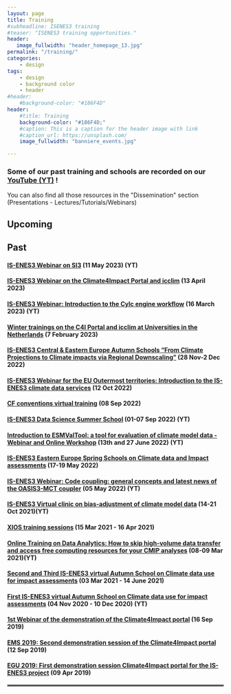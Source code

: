 ```yaml
---
layout: page
title: Training
#subheadline: ISENES3 training
#teaser: "ISENES3 training opportunities."
header:
   image_fullwidth: "header_homepage_13.jpg"
permalink: "/training/"
categories:
    - design
tags:
    - design
    - background color
    - header
#header:
    #background-color: "#186F4D"
header:
    #title: Training
    background-color: "#186F4D;"
    #caption: This is a caption for the header image with link
    #caption_url: https://unsplash.com/
    image_fullwidth: "banniere_events.jpg"

---
```


### Some of our past training and schools are recorded on our [YouTube (YT)](https://is-enes3.github.io/IS-ENES-Website/lectures-tutorials-webinars) !
You can also find all those resources in the "Dissemination" section (Presentations - Lectures/Tutorials/Webinars)

## Upcoming

## Past

#### [IS-ENES3 Webinar on SI3](https://is-enes3.github.io/IS-ENES-Website/training-detailed#si3-webinar) (11 May 2023) (YT)
#### [IS-ENES3 Webinar on the Climate4Impact Portal and icclim](https://is-enes3.github.io/IS-ENES-Website/training-detailed#c4i-webinar) (13 April 2023)
#### [IS-ENES3 Webinar: Introduction to the Cylc engine workflow](https://is-enes3.github.io/IS-ENES-Website/training-detailed#cylc-webinar) (16 March 2023) (YT)
#### [Winter trainings on the C4I Portal and icclim at Universities in the Netherlands](https://is-enes3.github.io/IS-ENES-Website/training-detailed#c4i-winter-training) (7 February 2023)
#### [IS-ENES3 Central & Eastern Europe Autumn Schools “From Climate Projections to Climate impacts via Regional Downscaling”](https://is-enes3.github.io/IS-ENES-Website/central-and-eastern-europe-autumn-schools) (28 Nov-2 Dec 2022)
#### [IS-ENES3 Webinar for the EU Outermost territories: Introduction to the IS-ENES3 climate data services](https://is-enes3.github.io/IS-ENES-Website/training-detailed#outermost-territories) (12 Oct 2022)
#### [CF conventions virtual training](https://is-enes3.github.io/IS-ENES-Website/training-detailed#cf-training) (08 Sep 2022)
#### [IS-ENES3 Data Science Summer School](https://is-enes3.github.io/IS-ENES-Website/training-detailed#ds-school) (01-07 Sep 2022) (YT)
#### [Introduction to ESMValTool: a tool for evaluation of climate model data - Webinar and Online Workshop](https://is-enes3.github.io/IS-ENES-Website/training-detailed#esmvaltool-training) (13th and 27 June 2022) (YT)
#### [IS-ENES3 Eastern Europe Spring Schools on Climate data and Impact assessments](https://is-enes3.github.io/IS-ENES-Website/training-detailed#ee-school) (17-19 May 2022)
#### [IS-ENES3 Webinar: Code coupling: general concepts and latest news of the OASIS3-MCT coupler](https://is-enes3.github.io/IS-ENES-Website/training-detailed#oasis-training) (05 May 2022) (YT)
#### [IS-ENES3 Virtual clinic on bias-adjustment of climate model data](https://is-enes3.github.io/IS-ENES-Website/training-detailed#virt-clinic) (14-21 Oct 2021)(YT)
#### [XIOS training sessions](https://is-enes3.github.io/IS-ENES-Website/training-detailed#xios) (15 Mar 2021 - 16 Apr 2021)
#### [Online Training on Data Analytics: How to skip high-volume data transfer and access free computing resources for your CMIP analyses](https://is-enes3.github.io/IS-ENES-Website/training-detailed#da-cmip) (08-09 Mar 2021)(YT)
#### [Second and Third IS-ENES3 virtual Autumn School on Climate data use for impact assessments](https://is-enes3.github.io/IS-ENES-Website/training-detailed#spring-school) (03 Mar 2021 - 14 June 2021)
#### [First IS-ENES3 virtual Autumn School on Climate data use for impact assessments](https://is-enes3.github.io/IS-ENES-Website/training-detailed#autumn-school) (04 Nov 2020 - 10 Dec 2020) (YT)
#### [1st Webinar of the demonstration of the Climate4Impact portal](https://is-enes3.github.io/IS-ENES-Website/training-detailed#C41-web-1) (16 Sep 2019)
#### [EMS 2019: Second demonstration session of the Climate4Impact portal](https://is-enes3.github.io/IS-ENES-Website/training-detailed#C4I-demo-2) (12 Sep 2019)
#### [EGU 2019: First demonstration session Climate4Impact portal for the IS-ENES3 project](https://is-enes3.github.io/IS-ENES-Website/training-detailed#EGU2019-C4I) (09 Apr 2019)

<hr style="border:2px solid gray">

